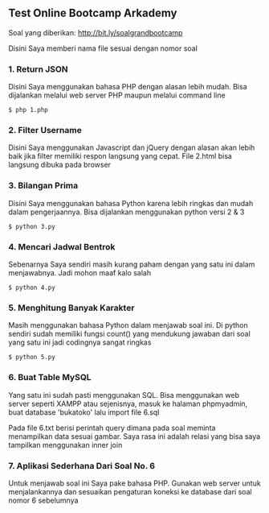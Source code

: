 ## Test Online Bootcamp Arkademy

Soal yang diberikan:
http://bit.ly/soalgrandbootcamp

Disini Saya memberi nama file sesuai dengan nomor soal

### 1. Return JSON
Disini Saya menggunakan bahasa PHP dengan alasan lebih mudah. Bisa dijalankan melalui web server PHP maupun melalui command line
```
$ php 1.php
```

### 2. Filter Username
Disini Saya menggunakan Javascript dan jQuery dengan alasan akan lebih baik jika filter memiliki respon langsung yang cepat. File 2.html bisa langsung dibuka pada browser


### 3. Bilangan Prima
Disini Saya menggunakan bahasa Python karena lebih ringkas dan mudah dalam pengerjaannya. Bisa dijalankan menggunakan python versi 2 & 3
```
$ python 3.py
```

### 4. Mencari Jadwal Bentrok
Sebenarnya Saya sendiri masih kurang paham dengan yang satu ini dalam menjawabnya. Jadi mohon maaf kalo salah
```
$ python 4.py
```

### 5. Menghitung Banyak Karakter
Masih menggunakan bahasa Python dalam menjawab soal ini. Di python sendiri sudah memiliki fungsi count() yang mendukung jawaban dari soal yang satu ini jadi codingnya sangat ringkas
```
$ python 5.py
```

### 6. Buat Table MySQL
Yang satu ini sudah pasti menggunakan SQL. Bisa menggunakan web server seperti XAMPP atau sejenisnya, masuk ke halaman phpmyadmin, buat database 'bukatoko' lalu import file 6.sql

Pada file 6.txt berisi perintah query dimana pada soal meminta menampilkan data sesuai gambar. Saya rasa ini adalah relasi yang bisa saya tampilkan menggunakan inner join

### 7. Aplikasi Sederhana Dari Soal No. 6
Untuk menjawab soal ini Saya pake bahasa PHP. Gunakan web server untuk menjalankannya dan sesuaikan pengaturan koneksi ke database dari soal nomor 6 sebelumnya
